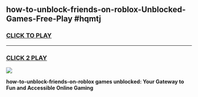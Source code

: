 
## how-to-unblock-friends-on-roblox-Unblocked-Games-Free-Play #hqmtj
<h3>
<a href="https://us.freeplayer.one?title=how-to-unblock-friends-on-roblox&ref=9M">CLICK TO PLAY</a></h3>
<hr>

<h3>
<a href="https://us.freeplayer.one?title=how-to-unblock-friends-on-roblox&ref=9M">CLICK 2 PLAY</a>
  
</h3>

<a href="https://us.freeplayer.one?title=how-to-unblock-friends-on-roblox&ref=9M"><img src="https://clearcache.store/games.png"></a>


**how-to-unblock-friends-on-roblox games unblocked: Your Gateway to Fun and Accessible Online Gaming**
